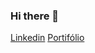 ### Hi there 👋
[Linkedin](https://www.linkedin.com/in/randel-freitas/)
[Portifólio](https://randelfreitas.github.io/portifolio/)

<!--
**RandelFreitas/RandelFreitas** is a ✨ _special_ ✨ repository because its `README.md` (this file) appears on your GitHub profile.

Here are some ideas to get you started:

- 🔭 I’m currently working on ...
- 🌱 I’m currently learning ...
- 👯 I’m looking to collaborate on ...
- 🤔 I’m looking for help with ...
- 💬 Ask me about ...
- 📫 How to reach me: ...
- 😄 Pronouns: ...
- ⚡ Fun fact: ...
-->
